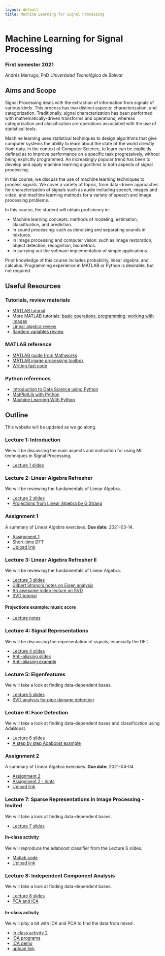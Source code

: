 ```yaml
---
layout: default
title: Machine Learning for Signal Processing
---
```


# Machine Learning for Signal Processing

### First semester 2021

Andrés Marrugo, PhD
*Universidad Tecnológica de Bolívar*

##  Aims and Scope

Signal Processing deals with the extraction of information from signals of various kinds. This process has two distinct aspects: characterization, and categorization. Traditionally, signal characterization has been performed with mathematically-driven transforms and operations, whereas categorization and classification are operations associated with the use of statistical tools.

Machine learning uses statistical techniques to design algorithms that give computer systems the ability to learn about the state of the world directly from data. In the context of Computer Science, to learn can be explicitly defined as to improve performance on a specific task progressively, without being explicitly programmed. An increasingly popular trend has been to develop and apply machine learning algorithms to both aspects of signal processing.

In this course, we discuss the use of machine learning techniques to process signals. We cover a variety of topics, from data-driven approaches for characterization of signals such as audio including speech, images and video, and machine learning methods for a variety of speech and image processing problems.

In this course, the student will obtain proficiency in:

- Machine learning concepts: methods of modeling, estimation, classification, and prediction.
- In sound processing: such as denoising and separating sounds in mixtures.
- In image processing and computer vision: such as image restoration,
object detection, recognition, biometrics.
- In carrying out the software implementation of simple applications.

Prior knowledge of this course includes probability, linear algebra, and calculus. Programming experience in MATLAB or Python is desirable, but not required.


## Useful Resources

### Tutorials, review materials

- [MATLAB tutorial](matlab.intro.html)
- More MATLAB tutorials: [basic operations][bo], [programming][pro], [working with images][wim]
- [Linear algebra review](http://www.cse.ucsd.edu/classes/wi05/cse252a/linear_algebra_review.pdf)
- [Random variables review](http://www.cse.ucsd.edu/classes/wi05/cse252a/random_var_review.pdf)
 
[bo]: matlab_ops_tutorial.m
[pro]:matlab_prog_tutorial.m
[wim]: matlab_image_tutorial.m

### MATLAB reference

- [MATLAB guide from Mathworks](http://www.mathworks.com/access/helpdesk/help/techdoc/matlab.html)
- [MATLAB image processing toolbox](http://www.mathworks.com/access/helpdesk/help/toolbox/images/)
- [Writing fast code](http://www.mathworks.com/matlabcentral/fileexchange/5685)

### Python references

- [Introduction to Data Science using Python](https://www.udemy.com/course/introduction-to-data-science-using-python/)
- [MatPlotLib with Python](https://www.udemy.com/course/matplotlib-with-python/)
- [Machine Learning With Python](https://www.tutorialspoint.com/machine_learning_with_python/machine_learning_with_python_tutorial.pdf)

## Outline

This website will be updated as we go along.

### Lecture 1: Introduction

We will be discussing the main aspects and motivation for using ML techniques in Signal Processing. 
<!-- Also a brief overview of the Linear Algebra involved in the course. -->

- [Lecture 1 slides](https://www.dropbox.com/s/vzx3delc8q274na/Class1.Introduction.pdf?dl=0)   

   
<!-- - [Linear Algebra slides](https://www.dropbox.com/s/7c3ntm6ohw6ld9w/cs131_linalg_review.pptx?dl=0) -->


### Lecture 2: Linear Algebra Refresher
We will be reviewing the fundamentals of Linear Algebra.

- [Lecture 2 slides](https://www.dropbox.com/s/18ll2ar8qeiig6k/Class2.LinearAlgebra.pdf?dl=0)
- [Projections from Linear Algebra by G Strang](https://www.dropbox.com/s/zzy8hwatr4yvaxt/Projections-Strang.pdf?dl=0)


### Assignment 1
A summary of Linear Algebra exercises. **Due date:** 2021-03-14.

- [Assignment 1]({{site.url}}assignment1)
- [Short-time DFT](https://www.dropbox.com/s/jpl2yofgjud3er3/short-time-dft.pdf?dl=0)
- [Upload link](https://www.dropbox.com/request/ufwyyXKKu8QGFZv2BTjW)

### Lecture 3: Linear Algebra Refresher II
We will be reviewing the fundamentals of Linear Algebra.

- [Lecture 3 slides](https://www.dropbox.com/s/tr3wzkud2s5fiij/Class3.LinearAlgebra.pdf?dl=0)
- [Gilbert Strang's notes on Eigen analysis](http://math.mit.edu/linearalgebra/ila0601.pdf)
- [An awesome video lecture on SVD](http://freevideolectures.com/Course/2052/Linear-Algebra/30)
- [SVD tutorial](https://www.dropbox.com/s/eszzurr9a9nu3eo/Singular_Value_Decomposition_Tutorial.pdf?dl=0)

#### Projections example: music score

- [Lecture notes](https://www.dropbox.com/s/yjv9n95ux6ikngy/class3.projections-music-score.pdf?dl=0)


### Lecture 4: Signal Representations
We will be discussing the representation of signals, especially the DFT.

- [Lecture 4 slides](https://www.dropbox.com/s/k7d86nezcwewex7/Class4.signalrepresentations.pdf?dl=0)
- [Anti-aliasing slides](https://www.dropbox.com/s/dlugghj72ph21c3/Class4.anti-aliasing.pdf?dl=0)
- [Anti-aliasing example](https://www.dropbox.com/s/86t3eigv1lgjn22/demo_subsampling.m?dl=0)


### Lecture 5: Eigenfeatures
We will take a look at finding data-dependent bases.

- [Lecture 5 slides](https://www.dropbox.com/s/3pizuie2wu0dk1p/Class5.eigenfeatures.pdf?dl=0)
- [SVD analysis for pipe damage detection](https://www.dropbox.com/s/4omanzrq7t4dtln/Liu_ultrasonics_2015.pdf?dl=0)


### Lecture 6: Face Detection
We will take a look at finding data-dependent bases and classification using AdaBoost.

- [Lecture 6 slides](https://www.dropbox.com/s/qz6i2ckk1l01udf/Class6.facedetection.pdf?dl=0)
- [A step by step Adaboost example](https://sefiks.com/2018/11/02/a-step-by-step-adaboost-example/ "A Step by Step Adaboost Example - Sefik Ilkin Serengil")

### Assignment 2
A summary of Linear Algebra exercises. **Due date:** 2021-04-04

- [Assignment 2]({{site.url}}assignment2)
- [Assignment 2 - hints]({{site.url}}assignment2_hints)
- [Upload link](https://www.dropbox.com/request/Sl2Ul3pyEtB1KSGEHkwT)



### Lecture 7: Sparse Representations in Image Processing - Invited
We will take a look at finding data-dependent bases.

- [Lecture 7 slides](https://www.dropbox.com/s/5yn5c4y7mu9zudn/Sparsity_Master_UTB_2018_2.pdf?dl=0)

#### In-class activity
We will reproduce the adaboost classifier from the Lecture 6 slides.

- [Matlab code](https://www.dropbox.com/s/ze5oeb3gkqnplfg/adaboost_class_example.zip?dl=0)
- [Upload link](https://www.dropbox.com/request/U2pBDMOyJLEs3RhARnWY)

### Lecture 8: Independent Component Analysis
We will take a look at finding data-dependent bases.

- [Lecture 8 slides](https://www.dropbox.com/s/pnokromxq7b9fo3/Class7.ica.pdf?dl=0)
- [PCA and ICA](https://www.dropbox.com/s/6fuksd7cs4sguw8/PCA-ICA-Giron-Sierra.pdf?dl=0)

#### In-class activity
We will *play* a bit with ICA and PCA to find the data from mixed .

- [In class activity 2]({{site.url}}in-class-activity-ica)
- [ICA programs](https://www.dropbox.com/s/0d9xhq1b1uupyim/ica-programs.zip?dl=0)
- [ICA demo](https://www.dropbox.com/s/mvp9zyafw4qvkc7/pca_ica.zip?dl=0)
- [upload link](https://www.dropbox.com/request/pIBYqkwP9bzETSKD6e2J)

<!-- ### Lecture 8: Compressed Sensing - Invited -->
<!-- We will take a look at finding data-dependent bases. -->

<!-- - [Lecture 8 slides](https://www.dropbox.com/s/jfmd7rudbmw78w6/main_compressed_sensing_Bacca.pdf?dl=0) -->



<!-- ### Lecture 10: Clustering -->
<!-- We will take a look at finding data-dependent bases. -->

<!-- - [Lecture 10 slides](https://www.dropbox.com/s/v5y1pn6eo9577dc/class8.clustering.pdf?dl=0) -->

<!-- ### Lecture 11: Expectation Maximization -->
<!-- We will take a look at finding data-dependent bases. -->

<!-- - [Lecture 11 slides](https://www.dropbox.com/s/knd6ujaa55r3gh9/class9.expectationmaximization.pdf?dl=0) -->
<!-- - [Matlab code](https://www.dropbox.com/s/ts9ik3bukszpatm/expectation_maximization.m?dl=0) -->

<!-- ### Lecture 12: Regression and Prediction -->
<!-- We will take a look at finding data-dependent bases. -->

<!-- - [Lecture 12 slides](https://www.dropbox.com/s/eovgx1xmdduuxq0/Class11.regression.pdf?dl=0) -->

<!-- ### Lecture 13: Sparse and Overcomplete Representations -->
<!-- We will take a look at finding data-dependent bases. -->

<!-- - [Lecture 13 slides](https://www.dropbox.com/s/6g8lh3n1ahe3o7k/class12.sparseovercomplete.pdf?dl=0) -->

<!-- ### Final exam -->

<!-- - [Exam]({{site.url}}pdfs/exam-ml4sp.pdf) -->
<!-- - [Upload link](https://www.dropbox.com/request/ChBlKg6CuT5O2Tv5yBEX) -->


